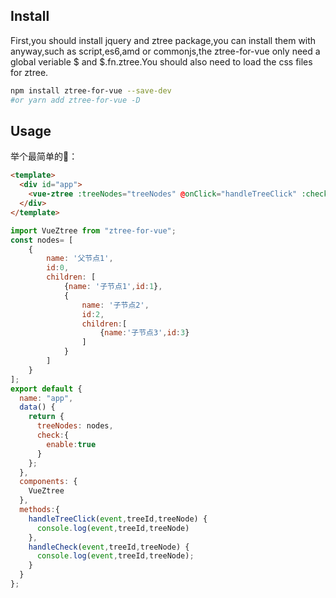 
## Install
First,you should install jquery and ztree package,you can install them with anyway,such as script,es6,amd or commonjs,the ztree-for-vue only need a global veriable $ and $.fn.ztree.You should also need to load the css files for ztree.
```sh
npm install ztree-for-vue --save-dev
#or yarn add ztree-for-vue -D
```
## Usage
举个最简单的🌰：
<client-only>
<demo-1 />
</client-only>
```html
<template>
  <div id="app">
    <vue-ztree :treeNodes="treeNodes" @onClick="handleTreeClick" :check="check" @onCheck="handleCheck"/>
  </div>
</template>
```
```javascript
import VueZtree from "ztree-for-vue";
const nodes= [
	{
        name: '父节点1',
        id:0,
        children: [
            {name: '子节点1',id:1},
            {
                name: '子节点2',
                id:2,
                children:[
                    {name:'子节点3',id:3}
                ]
            }
	    ]
    }
];
export default {
  name: "app",
  data() {
    return {
      treeNodes: nodes,
      check:{
        enable:true
      }
    };
  },
  components: {
    VueZtree
  },
  methods:{
    handleTreeClick(event,treeId,treeNode) {
      console.log(event,treeId,treeNode)
    },
    handleCheck(event,treeId,treeNode) {
      console.log(event,treeId,treeNode);
    }
  }
};
```
